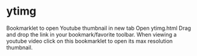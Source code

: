 # ytimg
Bookmarklet to open Youtube thumbnail in new tab
Open ytimg.html
Drag and drop the link in your bookmark/favorite toolbar.
When viewing a youtube video click on this bookmarklet to open its max resolution thumbnail.
